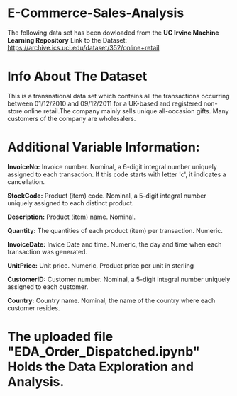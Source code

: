 # E-Commerce-Sales-Analysis

The following data set has been dowloaded from the **UC Irvine Machine Learning Repository** Link to the Dataset: https://archive.ics.uci.edu/dataset/352/online+retail

# Info About The Dataset
This is a transnational data set which contains all the transactions occurring between 01/12/2010 and 09/12/2011 for a UK-based and registered non-store online retail.The company mainly sells unique all-occasion gifts. Many customers of the company are wholesalers.

# Additional Variable Information:

**InvoiceNo:** Invoice number. Nominal, a 6-digit integral number uniquely assigned to each transaction. If this code starts with letter 'c', it indicates a cancellation. 

**StockCode:** Product (item) code. Nominal, a 5-digit integral number uniquely assigned to each distinct product.

**Description:** Product (item) name. Nominal.

**Quantity:** The quantities of each product (item) per transaction. Numeric.	

**InvoiceDate:** Invice Date and time. Numeric, the day and time when each transaction was generated.

**UnitPrice:** Unit price. Numeric, Product price per unit in sterling

**CustomerID:** Customer number. Nominal, a 5-digit integral number uniquely assigned to each customer.

**Country:** Country name. Nominal, the name of the country where each customer resides. 

# The uploaded file **"EDA_Order_Dispatched.ipynb"** Holds the Data Exploration and Analysis.
    

    
